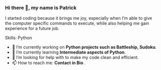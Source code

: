 ### Hi there 👋, my name is Patrick
I started coding because it brings me joy, especially when I’m able to give the computer specific commands to execute, while also helping me gain experience for a future job.

Skills: Python

- 🔭 I’m currently working on **Python projects such as Battleship, Sudoku**. 
- 🌱 I’m currently learning **Intermediate aspects of Python**. 
- 🤔 I’m looking for help with to make my code clean and efficient. 
- 📫 How to reach me: **Contact in Bio** . 





